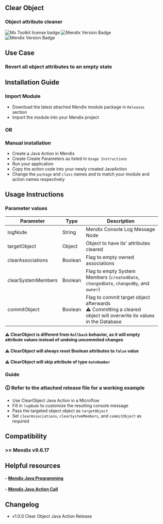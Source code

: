 ## Clear Object

### Object attribute cleaner

![Mx Toolkit license badge](https://img.shields.io/github/license/Mendix-Toolkit/java-clear-object)  ![Mendix Version Badge](https://img.shields.io/badge/Category-JavaAction-gren)  ![Mendix Version Badge](https://img.shields.io/badge/Mendix-v9.6.x-blue)

## Use Case

### Revert all object attributes to an empty state

## Installation Guide

### Import Module

- Download the latest attached Mendix module package in `Releases` section
- Import the module into your Mendix project

### OR

### Manual installation

- Create a Java Action in Mendix
- Create Create Parameters as listed in `Usage Instructions`
- Run your application
- Copy the action code into your newly created JavaAction
- Change the `package` and `class` names and  to match your module and action names respectively

## Usage Instructions

### Parameter values

| Parameter               | Type    | Description    |
|-------------------------|---------|----------------|
| logNode                 | String  | Mendix Console Log Message Node    |
| targetObject            | Object  | Object to have its' attributes cleared    |
| clearAssociations       | Boolean | Flag to empty owned associations    |
| clearSystemMembers      | Boolean | Flag to empty System Members (`createdDate`, `changedDate`, `changedBy`, and `owner`)    |
| commitObject            | Boolean | Flag to commit target object afterwards <br> ⚠ Committing a cleared object will overwrite its values in the Database  |


#### ⚠ ClearObject is different from `Rollback` behavior, as it will empty attribute values instead of undoing uncommited changes
#### ⚠ ClearObject will always reset Boolean attributes to `false` value
#### ⚠ ClearObject will skip attribute of type `AutoNumber`

### Guide

### 🛈 Refer to the attached release file for a working example

- Use ClearObject Java Action in a Microflow
- Fill in `logNode` to customize the resulting console message
- Pass the targeted object object as `targetObject`
- Set `clearAssociations`, `clearSystemMembers`,  and `commitObject` as required

## Compatibility

### >= Mendix v9.6.17

## Helpful resources

#### - [Mendix Java Programming](https://docs.mendix.com/refguide/java-programming/)
#### - [Mendix Java Action Call](https://docs.mendix.com/refguide/java-action-call/)

## Changelog

- v1.0.0 Clear Object Java Action Release
